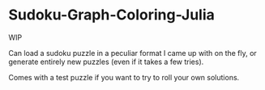 # Sudoku-Graph-Coloring-Julia
WIP

Can load a sudoku puzzle in a peculiar format I came up with on the fly, or generate entirely new puzzles (even if it takes a few tries). 

Comes with a test puzzle if you want to try to roll your own solutions.
